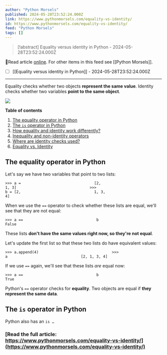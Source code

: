 ```yaml
---
author: "Python Morsels"
published: 2024-05-28T23:52:24.000Z
link: https://www.pythonmorsels.com/equality-vs-identity/
id: https://www.pythonmorsels.com/equality-vs-identity/
feed: "Python Morsels"
tags: []
---
```

> [!abstract] Equality versus identity in Python - 2024-05-28T23:52:24.000Z

🔗Read article [online](https://www.pythonmorsels.com/equality-vs-identity/). For other items in this feed see [[Python Morsels]].

- [ ] [[Equality versus identity in Python]] - 2024-05-28T23:52:24.000Z
- - -
Equality checks whether two objects **represent the same value**. Identity checks whether two variables **point to the same object**.

![](https://i.vimeocdn.com/filter/overlay?src0=https%3A%2F%2Fi.vimeocdn.com%2Fvideo%2F1859635053-5a5a328c38769260b233cb1fae005603a26ff65e609fba2d15a8af03ad563ba9-d_1920x1080&src1=http%3A%2F%2Ff.vimeocdn.com%2Fp%2Fimages%2Fcrawler_play.png)

**Table of contents**

1. [The equality operator in Python](https://www.pythonmorsels.com/equality-vs-identity/#the-equality-operator-in-python)
2. [The `is` operator in Python](https://www.pythonmorsels.com/equality-vs-identity/#the-is-operator-in-python)
3. [How equality and identity work differently?](https://www.pythonmorsels.com/equality-vs-identity/#how-equality-and-identity-work-differently)
4. [Inequality and non-identity operators](https://www.pythonmorsels.com/equality-vs-identity/#inequality-and-non-identity-operators)
5. [Where are identity checks used?](https://www.pythonmorsels.com/equality-vs-identity/#where-are-identity-checks-used)
6. [Equality vs. Identity](https://www.pythonmorsels.com/equality-vs-identity/#equality-vs-identity)

## The equality operator in Python

Let's say we have two variables that point to two lists:

`>>> a =                                 [2,                                 1, 3]                                 >>>                                 b = [2,                                 1, 3,                                 4]`
                                

When we use the `==` operator to check whether these lists are equal, we'll see that they are not equal:

`>>> a ==                                 b                                 False`
                                

These lists **don't have the same values right now, so they're not equal**.

Let's update the first list so that these two lists do have equivalent values:

`>>> a.append(4)                                 >>>                                 a                                 [2, 1, 3, 4]`
                                

If we use `==` again, we'll see that these lists _are_ equal now:

`>>> a ==                                 b                                 True`
                                

Python's `==` operator checks for **equality**. Two objects are equal if **they represent the same data**.

## The `is` operator in Python

Python also has an `is …`

### [Read the full article: https://www.pythonmorsels.com/equality-vs-identity/](https://www.pythonmorsels.com/equality-vs-identity/)
